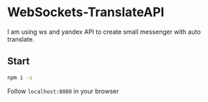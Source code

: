 # WebSockets-TranslateAPI
I am using ws and yandex API to create small messenger with auto translate. 
<img href="https://travis-ci.org/bakugod/WebSockets-TranslateAPI.svg?branch=master"/>
## Start
```bash
npm i -s
```
Follow `localhost:8080` in your browser
